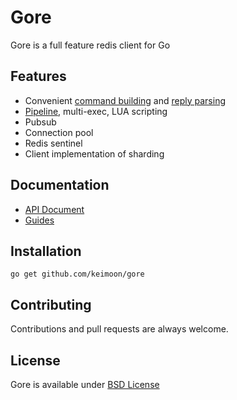 # Gore

Gore is a full feature redis client for Go

## Features

* Convenient [command building](https://github.com/keimoon/gore/wiki/Connection-and-Command) 
and [reply parsing](https://github.com/keimoon/gore/wiki/Reply)
* [Pipeline](https://github.com/keimoon/gore/wiki/Pipeline), multi-exec, LUA scripting
* Pubsub
* Connection pool
* Redis sentinel
* Client implementation of sharding

## Documentation

* [API Document](http://godoc.org/github.com/keimoon/gore)
* [Guides](https://github.com/keimoon/gore/wiki)

## Installation

```
go get github.com/keimoon/gore
```

## Contributing

Contributions and pull requests are always welcome.

## License

Gore is available under [BSD License](http://opensource.org/licenses/BSD-3-Clause)